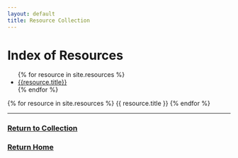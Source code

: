 ```yaml
---
layout: default
title: Resource Collection
---
```


<body>
  <h1>Index of Resources</h1>
  <ul>
    {% for resource in site.resources %}
    <li><a href="{{ site.baseurl | escape }}{{resource.url}}">{{resource.title}}</a> </li>
    {% endfor %}
  </ul>
</body>

{% for resource in site.resources %}
 <span>{{ resource.title }}</span>
{% endfor %}

***
### [Return to Collection](https://bafflerbach.github.io/DSM-CORE/resource-collection)
### [Return Home](https://bafflerbach.github.io/DSM-CORE)
